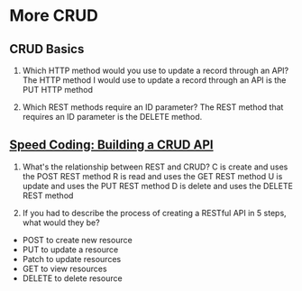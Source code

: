 # More CRUD

## CRUD Basics

1. Which HTTP method would you use to update a record through an API?
  The HTTP method I would use to update a record through an API is the PUT HTTP method

2. Which REST methods require an ID parameter?
  The REST method that requires an ID parameter is the DELETE method.

## [Speed Coding: Building a CRUD API](https://www.youtube.com/watch?v=EzNcBhSv1Wo)

1. What's the relationship between REST and CRUD?
  C is create and uses the POST REST method
  R is read and uses the GET REST method
  U is update and uses the PUT REST method
  D is delete and uses the DELETE REST method

2. If you had to describe the process of creating a RESTful API in 5 steps, what would they be?

- POST to create new resource
- PUT to update a resource
- Patch to update resources
- GET to view resources
- DELETE to delete resource
